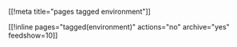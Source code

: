 [[!meta title="pages tagged environment"]]

[[!inline pages="tagged(environment)" actions="no" archive="yes"
feedshow=10]]
